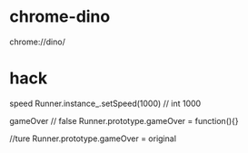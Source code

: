 # chrome-dino
chrome://dino/

# hack
speed 
Runner.instance_.setSpeed(1000)
// int 1000

gameOver
// false
Runner.prototype.gameOver = function(){}

//ture
Runner.prototype.gameOver = original

